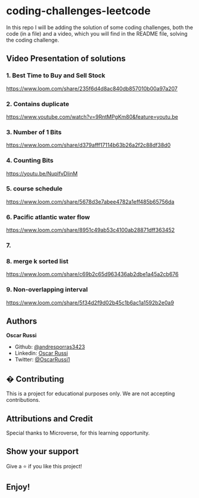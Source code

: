 # coding-challenges-leetcode

In this repo I will be adding the solution of some coding challenges, both the code (in a file) and a video, which you will find in the README file, solving the coding challenge.

## Video Presentation of solutions

### 1. Best Time to Buy and Sell Stock

https://www.loom.com/share/235f6d4d8ac840db857010b00a97a207

### 2. Contains duplicate

https://www.youtube.com/watch?v=9RntMPgKm80&feature=youtu.be

### 3.  Number of 1 Bits

https://www.loom.com/share/d379afff17114b63b26a2f2c88df38d0

### 4. Counting Bits

https://youtu.be/NuplfvDlinM 

### 5. course schedule

https://www.loom.com/share/5678d3e7abee4782a1eff485b65756da

### 6. Pacific atlantic water flow

https://www.loom.com/share/8951c49ab53c4100ab28871dff363452

### 7.

### 8. merge k sorted list

https://www.loom.com/share/c69b2c65d963436ab2dbe1a45a2cb676

### 9. Non-overlapping interval

https://www.loom.com/share/5f34d2f9d02b45c1b6ac1a1592b2e0a9

## Authors

**Oscar Russi**
- Github: [@andresporras3423](https://github.com/andresporras3423/)
- Linkedin: [Oscar Russi](https://www.linkedin.com/in/oscar-andres-russi-porras/)
- Twitter: [@OscarRussi1](https://twitter.com/OscarRussi1)

## � Contributing

This is a project for educational purposes only. We are not accepting contributions.

## Attributions and Credit

Special thanks to Microverse, for this learning opportunity. 

## Show your support

Give a ⭐️ if you like this project!

## Enjoy!
